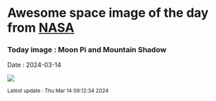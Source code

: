 
# Awesome space image of the day from [NASA](https://api.nasa.gov/)

### Today image : Moon Pi and Mountain Shadow
Date : 2024-03-14

![](https://apod.nasa.gov/apod/image/2403/MoonriseShadowDLopez_1024.jpg)

<small>Latest update : Thu Mar 14 09:12:34 2024</small>
        